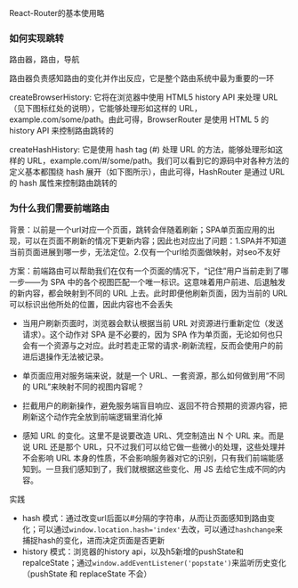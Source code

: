 React-Router的基本使用略

### 如何实现跳转

路由器，路由，导航

路由器负责感知路由的变化并作出反应，它是整个路由系统中最为重要的一环

createBrowserHistory: 它将在浏览器中使用 HTML5 history API 来处理 URL（见下图标红处的说明），它能够处理形如这样的 URL，example.com/some/path。由此可得，BrowserRouter 是使用 HTML 5 的 history API 来控制路由跳转的

createHashHistory: 它是使用 hash tag (#) 处理 URL 的方法，能够处理形如这样的 URL，example.com/#/some/path。我们可以看到它的源码中对各种方法的定义基本都围绕 hash 展开（如下图所示），由此可得，HashRouter 是通过 URL 的 hash 属性来控制路由跳转的

### 为什么我们需要前端路由

背景：以前是一个url对应一个页面，跳转会伴随着刷新；SPA单页面应用的出现，可以在页面不刷新的情况下更新内容；因此也对应出了问题：1.SPA并不知道当前页面进展到哪一步，无法定位。2.仅有一个url给页面做映射，对seo不友好

方案：前端路由可以帮助我们在仅有一个页面的情况下，“记住”用户当前走到了哪一步——为 SPA 中的各个视图匹配一个唯一标识。这意味着用户前进、后退触发的新内容，都会映射到不同的 URL 上去。此时即便他刷新页面，因为当前的 URL 可以标识出他所处的位置，因此内容也不会丢失

- 当用户刷新页面时，浏览器会默认根据当前 URL 对资源进行重新定位（发送请求）。这个动作对 SPA 是不必要的，因为 SPA 作为单页面，无论如何也只会有一个资源与之对应。此时若走正常的请求-刷新流程，反而会使用户的前进后退操作无法被记录。
- 单页面应用对服务端来说，就是一个 URL、一套资源，那么如何做到用“不同的 URL”来映射不同的视图内容呢？

- 拦截用户的刷新操作，避免服务端盲目响应、返回不符合预期的资源内容，把刷新这个动作完全放到前端逻辑里消化掉
- 感知 URL 的变化。这里不是说要改造 URL、凭空制造出 N 个 URL 来。而是说 URL 还是那个 URL，只不过我们可以给它做一些微小的处理，这些处理并不会影响 URL 本身的性质，不会影响服务器对它的识别，只有我们前端能感知到。一旦我们感知到了，我们就根据这些变化、用 JS 去给它生成不同的内容。

实践
- hash 模式：通过改变url后面以#分隔的字符串，从而让页面感知到路由变化；可以通过`window.location.hash='index'`去改，可以通过`hashchange`来捕捉hash的变化，进而决定页面是否更新
- history 模式：浏览器的history api，以及h5新增的pushState和repalceState；通过`window.addEventListener('popstate')`来监听历史变化（pushState 和 replaceState 不会）
